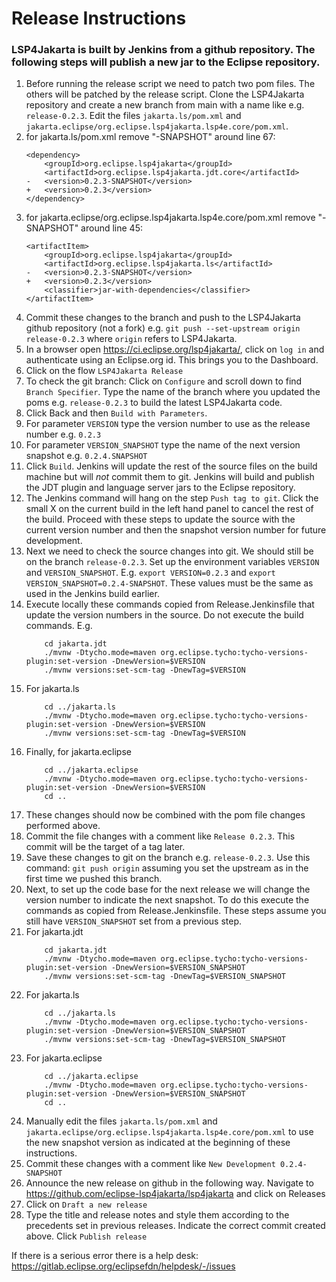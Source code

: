 # Release Instructions

### LSP4Jakarta is built by Jenkins from a github repository. The following steps will publish a new jar to the Eclipse repository.

1. Before running the release script we need to patch two pom files. The others will be patched by the release script. Clone the LSP4Jakarta repository and create a new branch from main with a name like e.g. `release-0.2.3`. Edit the files `jakarta.ls/pom.xml` and `jakarta.eclipse/org.eclipse.lsp4jakarta.lsp4e.core/pom.xml`.
1. for jakarta.ls/pom.xml remove "-SNAPSHOT" around line 67:
    ```
    <dependency>
        <groupId>org.eclipse.lsp4jakarta</groupId>
        <artifactId>org.eclipse.lsp4jakarta.jdt.core</artifactId>
    -   <version>0.2.3-SNAPSHOT</version>
    +   <version>0.2.3</version>
    </dependency>
    ```
1. for jakarta.eclipse/org.eclipse.lsp4jakarta.lsp4e.core/pom.xml remove "-SNAPSHOT" around line 45:
    ```
    <artifactItem>
        <groupId>org.eclipse.lsp4jakarta</groupId>
        <artifactId>org.eclipse.lsp4jakarta.ls</artifactId>
    -   <version>0.2.3-SNAPSHOT</version>
    +   <version>0.2.3</version>
        <classifier>jar-with-dependencies</classifier>
    </artifactItem>
    ```
1. Commit these changes to the branch and push to the LSP4Jakarta github repository (not a fork) e.g. `git push --set-upstream origin release-0.2.3` where `origin` refers to LSP4Jakarta.
1. In a browser open https://ci.eclipse.org/lsp4jakarta/, click on `log in` and authenticate using an Eclipse.org id. This brings you to the Dashboard.
1. Click on the flow `LSP4Jakarta Release` 
1. To check the git branch: Click on `Configure` and scroll down to find `Branch Specifier`. Type the name of the branch where you updated the poms e.g. `release-0.2.3` to build the latest LSP4Jakarta code.
1. Click Back and then `Build with Parameters`.
1. For parameter `VERSION` type the version number to use as the release number e.g. `0.2.3`
1. For parameter `VERSION_SNAPSHOT` type the name of the next version snapshot e.g. `0.2.4.SNAPSHOT`
1. Click `Build`. Jenkins will update the rest of the source files on the build machine but will *not* commit them to git. Jenkins will build and publish the JDT plugin and language server jars to the Eclipse repository.
1. The Jenkins command will hang on the step `Push tag to git`. Click the small X on the current build in the left hand panel to cancel the rest of the build. Proceed with these steps to update the source with the current version number and then the snapshot version number for future development.
1. Next we need to check the source changes into git. We should still be on the branch `release-0.2.3`. Set up the environment variables `VERSION` and `VERSION_SNAPSHOT`. E.g. `export VERSION=0.2.3` and `export VERSION_SNAPSHOT=0.2.4-SNAPSHOT`. These values must be the same as used in the Jenkins build earlier.
1. Execute locally these commands copied from Release.Jenkinsfile that update the version numbers in the source. Do not execute the build commands. E.g.
    ```
        cd jakarta.jdt 
        ./mvnw -Dtycho.mode=maven org.eclipse.tycho:tycho-versions-plugin:set-version -DnewVersion=$VERSION
        ./mvnw versions:set-scm-tag -DnewTag=$VERSION
    ```
1. For jakarta.ls 
    ```
        cd ../jakarta.ls
        ./mvnw -Dtycho.mode=maven org.eclipse.tycho:tycho-versions-plugin:set-version -DnewVersion=$VERSION
        ./mvnw versions:set-scm-tag -DnewTag=$VERSION
    ```
1. Finally, for jakarta.eclipse
    ```
        cd ../jakarta.eclipse
        ./mvnw -Dtycho.mode=maven org.eclipse.tycho:tycho-versions-plugin:set-version -DnewVersion=$VERSION
        cd ..
    ```
1. These changes should now be combined with the pom file changes performed above.
1. Commit the file changes with a comment like `Release 0.2.3`. This commit will be the target of a tag later.
1. Save these changes to git on the branch e.g. `release-0.2.3`. Use this command: `git push origin` assuming you set the upstream as in the first time we pushed this branch.
1. Next, to set up the code base for the next release we will change the version number to indicate the next snapshot. To do this execute the commands as copied from Release.Jenkinsfile. These steps assume you still have `VERSION_SNAPSHOT` set from a previous step.
1. For jakarta.jdt
    ```
        cd jakarta.jdt
        ./mvnw -Dtycho.mode=maven org.eclipse.tycho:tycho-versions-plugin:set-version -DnewVersion=$VERSION_SNAPSHOT
        ./mvnw versions:set-scm-tag -DnewTag=$VERSION_SNAPSHOT
    ````
1. For jakarta.ls
    ```
        cd ../jakarta.ls
        ./mvnw -Dtycho.mode=maven org.eclipse.tycho:tycho-versions-plugin:set-version -DnewVersion=$VERSION_SNAPSHOT
        ./mvnw versions:set-scm-tag -DnewTag=$VERSION_SNAPSHOT
    ```
1. For jakarta.eclipse
    ```
        cd ../jakarta.eclipse
        ./mvnw -Dtycho.mode=maven org.eclipse.tycho:tycho-versions-plugin:set-version -DnewVersion=$VERSION_SNAPSHOT
        cd ..
    ```
1. Manually edit the files `jakarta.ls/pom.xml` and `jakarta.eclipse/org.eclipse.lsp4jakarta.lsp4e.core/pom.xml` to use the new snapshot version as indicated at the beginning of these instructions.
1. Commit these changes with a comment like `New Development 0.2.4-SNAPSHOT`
1. Announce the new release on github in the following way. Navigate to https://github.com/eclipse-lsp4jakarta/lsp4jakarta and click on Releases
1. Click on `Draft a new release`
1. Type the title and release notes and style them according to the precedents set in previous releases. Indicate the correct commit created above. Click `Publish release`

If there is a serious error there is a help desk: https://gitlab.eclipse.org/eclipsefdn/helpdesk/-/issues

